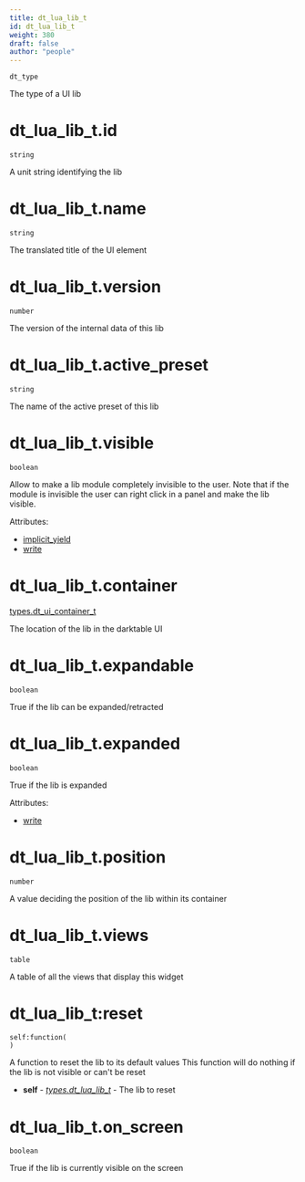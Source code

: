```yaml
---
title: dt_lua_lib_t
id: dt_lua_lib_t
weight: 380
draft: false
author: "people"
---
```


`dt_type`

The type of a UI lib

# dt_lua_lib_t.id

`string`

A unit string identifying the lib

# dt_lua_lib_t.name

`string`

The translated title of the UI element

# dt_lua_lib_t.version

`number`

The version of the internal data of this lib

# dt_lua_lib_t.active_preset

`string`

The name of the active preset of this lib

# dt_lua_lib_t.visible

`boolean`

Allow to make a lib module completely invisible to the user.
Note that if the module is invisible the user can right click in a panel and make the lib visible.

Attributes:

* [implicit_yield](../attributes#implicit_yield)
* [write](../attributes#write)

# dt_lua_lib_t.container

[types.dt_ui_container_t](../types/dt_ui_container_t)

The location of the lib in the darktable UI

# dt_lua_lib_t.expandable

`boolean`

True if the lib can be expanded/retracted

# dt_lua_lib_t.expanded

`boolean`

True if the lib is expanded

Attributes:

* [write](../attributes#write)

# dt_lua_lib_t.position

`number`

A value deciding the position of the lib within its container

# dt_lua_lib_t.views

`table`

A table of all the views that display this widget

# dt_lua_lib_t:reset
```
self:function(
)
```
A function to reset the lib to its default values
This function will do nothing if the lib is not visible or can't be reset

* **self** - _[types.dt_lua_lib_t](../types/dt_lua_lib_t)_ - The lib to reset

# dt_lua_lib_t.on_screen

`boolean`

True if the lib is currently visible on the screen

